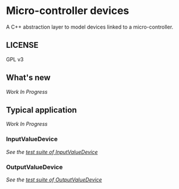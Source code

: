 # Micro-controller devices
A C++ abstraction layer to model devices linked to a micro-controller.

## LICENSE

GPL v3

## What's new

_Work In Progress_


## Typical application

_Work In Progress_

### InputValueDevice

_See the [test suite of InputValueDevice](./src-tests/UT-InputValueDevice.hpp)_

### OutputValueDevice

_See the [test suite of OutputValueDevice](./src-tests/UT-OutputValueDevice.hpp)_
